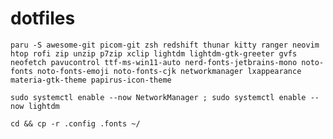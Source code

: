 # dotfiles

`paru -S awesome-git picom-git zsh redshift thunar kitty ranger neovim htop rofi zip unzip p7zip xclip lightdm lightdm-gtk-greeter gvfs neofetch pavucontrol ttf-ms-win11-auto nerd-fonts-jetbrains-mono noto-fonts noto-fonts-emoji noto-fonts-cjk networkmanager lxappearance materia-gtk-theme papirus-icon-theme`

`sudo systemctl enable --now NetworkManager ; sudo systemctl enable --now lightdm`

`cd && cp -r .config .fonts ~/`